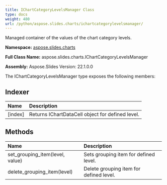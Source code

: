 ```yaml
---
title: IChartCategoryLevelsManager Class
type: docs
weight: 480
url: /python/aspose.slides.charts/ichartcategorylevelsmanager/
---
```


Managed container of the values of the chart category levels.

**Namespace:** [aspose.slides.charts](/python/aspose.slides.charts/)

**Full Class Name:** aspose.slides.charts.IChartCategoryLevelsManager

**Assembly:**  Aspose.Slides Version: 22.1.0.0

The IChartCategoryLevelsManager type exposes the following members:
## **Indexer**
|**Name**|**Description**|
| :- | :- |
|[index]|Returns IChartDataCell object for defined level.|
## **Methods**
|**Name**|**Description**|
| :- | :- |
|set_grouping_item(level, value)|Sets grouping item for defined level.|
|delete_grouping_item(level)|Delete grouping item for defined level.|
